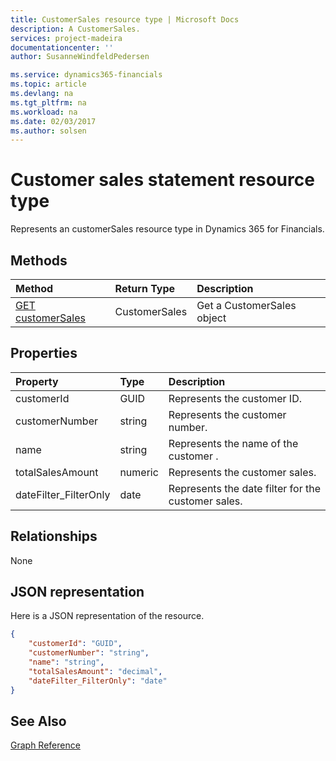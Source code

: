 ```yaml
---
title: CustomerSales resource type | Microsoft Docs
description: A CustomerSales.
services: project-madeira
documentationcenter: ''
author: SusanneWindfeldPedersen

ms.service: dynamics365-financials
ms.topic: article
ms.devlang: na
ms.tgt_pltfrm: na
ms.workload: na
ms.date: 02/03/2017
ms.author: solsen
---
```


# Customer sales statement resource type
Represents an customerSales resource type in Dynamics 365 for Financials.

## Methods

| Method       | Return Type  |Description|
|:---------------|:--------|:----------|
|[GET customerSales](../api/dynamics_get_customerSales.md)|CustomerSales|Get a CustomerSales object|

## Properties
| Property	   | Type	|Description|
|:---------------|:--------|:----------|
|customerId|GUID|Represents the customer ID.|
|customerNumber|string|Represents the customer number.|
|name|string|Represents the name of the customer .|
|totalSalesAmount|numeric|Represents the customer sales.|
|dateFilter_FilterOnly|date|Represents the date filter for the customer sales.|


## Relationships
None

## JSON representation

Here is a JSON representation of the resource.


```json
{
    "customerId": "GUID",
    "customerNumber": "string",
    "name": "string",
    "totalSalesAmount": "decimal",
    "dateFilter_FilterOnly": "date"
}

```
## See Also
[Graph Reference](../api/dynamics_graph_reference.md)  
